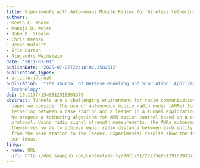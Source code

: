 ```yaml
---
title: Experiments with Autonomous Mobile Radios for Wireless Tethering in Tunnels
authors:
- Kevin L. Moore
- Manoja D. Weiss
- John P. Steele
- Chris Meehan
- Jesse Hulbert
- Eric Larson
- Alejandro Weinstein
date: '2011-01-01'
publishDate: '2025-07-07T22:18:07.358261Z'
publication_types:
- article-journal
publication: '*The Journal of Defense Modeling and Simulation: Applications, Methodology,
  Technology*'
doi: 10.1177/1548512910393375
abstract: Tunnels are a challenging environment for radio communications. In this
  paper we consider the use of autonomous mobile radio nodes (AMRs) to provide wireless
  tethering between a base station and a leader in a tunnel exploration scenario.
  We propose a tethering algorithm for AMR motion control based on a consensus variable
  protocol. Using radio signal strength measurements, the AMRs autonomously space
  themselves so as to achieve equal radio distance between each entity in the chain
  from the base station to the leader. Experimental results show the feasibility of
  our ideas.
links:
- name: URL
  url: http://dms.sagepub.com/content/early/2011/01/22/1548512910393375
---
```


